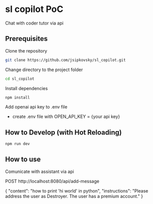 # sl copilot PoC
Chat with coder tutor via api


## Prerequisites

Clone the repository
```bash
git clone https://github.com/jsipkovsky/sl_copilot.git
```
Change directory to the project folder
```bash
cd sl_copilot
```
Install dependencies
```bash
npm install
```

Add openai api key to .env file
- create .env file with OPEN_API_KEY = {your api key}

## How to Develop (with Hot Reloading)

```bash
npm run dev
```

## How to use

Comunicate with assistant via api

POST http://localhost:8080/api/add-message

{
    "content": "how to print 'hi world' in python",
    "instructions": "Please address the user as Destroyer. The user has a premium account."
}
